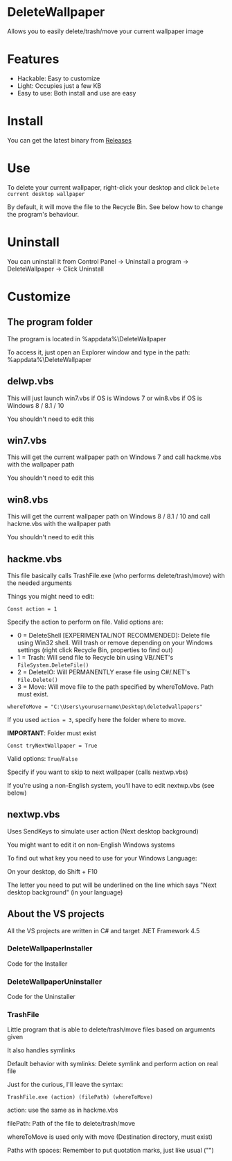 # DeleteWallpaper
Allows you to easily delete/trash/move your current wallpaper image

# Features
* Hackable: Easy to customize
* Light: Occupies just a few KB
* Easy to use: Both install and use are easy

# Install
You can get the latest binary from [Releases](https://github.com/darxmorph/DeleteWallpaper/releases)

# Use
To delete your current wallpaper, right-click your desktop and click `Delete current desktop wallpaper`

By default, it will move the file to the Recycle Bin. See below how to change the program's behaviour.

# Uninstall
You can uninstall it from Control Panel -> Uninstall a program -> DeleteWallpaper -> Click Uninstall

# Customize
## The program folder
The program is located in %appdata%\DeleteWallpaper

To access it, just open an Explorer window and type in the path: %appdata%\DeleteWallpaper

## delwp.vbs
This will just launch win7.vbs if OS is Windows 7 or win8.vbs if OS is Windows 8 / 8.1 / 10

You shouldn't need to edit this

## win7.vbs
This will get the current wallpaper path on Windows 7 and call hackme.vbs with the wallpaper path

You shouldn't need to edit this

## win8.vbs
This will get the current wallpaper path on Windows 8 / 8.1 / 10 and call hackme.vbs with the wallpaper path

You shouldn't need to edit this

## hackme.vbs
This file basically calls TrashFile.exe (who performs delete/trash/move) with the needed arguments

Things you might need to edit:

```
Const action = 1
```
Specify the action to perform on file. Valid options are:

* 0 = DeleteShell [EXPERIMENTAL/NOT RECOMMENDED]: Delete file using Win32 shell. Will trash or remove depending on your Windows settings (right click Recycle Bin, properties to find out)
* 1 = Trash: Will send file to Recycle bin using VB/.NET's `FileSystem.DeleteFile()`
* 2 = DeleteIO: Will PERMANENTLY erase file using C#/.NET's `File.Delete()`
* 3 = Move: Will move file to the path specified by whereToMove. Path must exist.

```
whereToMove = "C:\Users\yourusername\Desktop\deletedwallpapers"
```
If you used `action = 3`, specify here the folder where to move.

**IMPORTANT**: Folder must exist

```
Const tryNextWallpaper = True
```
Valid options: `True`/`False`

Specify if you want to skip to next wallpaper (calls nextwp.vbs)

If you're using a non-English system, you'll have to edit nextwp.vbs (see below)

## nextwp.vbs
Uses SendKeys to simulate user action (Next desktop background)

You might want to edit it on non-English Windows systems

To find out what key you need to use for your Windows Language:

On your desktop, do Shift + F10

The letter you need to put will be underlined on the line which says "Next desktop background" (in your language)

## About the VS projects
All the VS projects are written in C# and target .NET Framework 4.5
### DeleteWallpaperInstaller
Code for the Installer
### DeleteWallpaperUninstaller
Code for the Uninstaller
### TrashFile
Little program that is able to delete/trash/move files based on arguments given

It also handles symlinks

Default behavior with symlinks: Delete symlink and perform action on real file

Just for the curious, I'll leave the syntax:
```
TrashFile.exe (action) (filePath) (whereToMove)
```
action: use the same as in hackme.vbs

filePath: Path of the file to delete/trash/move

whereToMove is used only with move (Destination directory, must exist)

Paths with spaces: Remember to put quotation marks, just like usual ("")